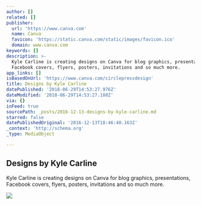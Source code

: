 ```yaml
---
author: []
related: []
publisher:
  url: 'https://www.canva.com'
  name: Canva
  favicon: 'https://static.canva.com/static/images/favicon.ico'
  domain: www.canva.com
keywords: []
description: >-
  Kyle Carline is creating designs on Canva for blog graphics, presentations,
  Facebook covers, flyers, posters, invitations and so much more.
app_links: []
isBasedOnUrl: 'https://www.canva.com/circlepressdesign'
title: Designs by Kyle Carline
datePublished: '2018-06-29T14:53:27.976Z'
dateModified: '2018-06-29T14:53:27.188Z'
via: {}
inFeed: true
sourcePath: _posts/2016-12-13-designs-by-kyle-carline.md
starred: false
datePublishedOriginal: '2016-12-13T18:46:40.163Z'
_context: 'http://schema.org'
_type: MediaObject

---
```

<article style=""><h1>Designs by Kyle Carline</h1><p>Kyle Carline is creating designs on Canva for blog graphics, presentations, Facebook covers, flyers, posters, invitations and so much more.</p><img src="https://profile.canva.com/users/UAB7iaa_sBA/avatars/1/200.jpg" /></article>